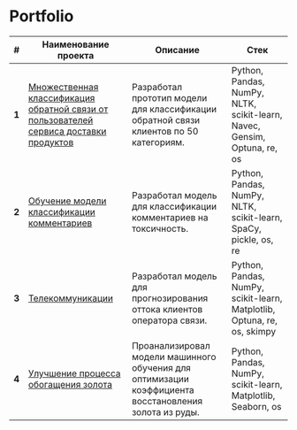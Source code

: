 # **Portfolio**

| **#** | **Наименование проекта**                                                                                   | **Описание**                                                                                                       | **Стек**                                                                 |
|-------|-----------------------------------------------------------------------------------------------------------|-------------------------------------------------------------------------------------------------------------------|--------------------------------------------------------------------------|
| **1** | [Множественная классификация обратной связи от пользователей сервиса доставки продуктов](https://github.com/yaroslav-korobkov/Portfolio/tree/main/NLP_Samokat.tech) | Разработал прототип модели для классификации обратной связи клиентов по 50 категориям.                            | Python, Pandas, NumPy, NLTK, scikit-learn, Navec, Gensim, Optuna, re, os |
| **2** | [Обучение модели классификации комментариев](https://github.com/yaroslav-korobkov/Portfolio/tree/main/Toxic_comments)                           | Разработал модель для классификации комментариев на токсичность.                                                  | Python, Pandas, NumPy, NLTK, scikit-learn, SpaCy, pickle, os, re         |
| **3** | [Телекоммуникации](https://github.com/yaroslav-korobkov/Portfolio/tree/main/Telecommunications)                                                  | Разработал модель для прогнозирования оттока клиентов оператора связи.                                            | Python, Pandas, NumPy, scikit-learn, Matplotlib, Optuna, re, os, skimpy  |
| **4** | [Улучшение процесса обогащения золота](https://github.com/yaroslav-korobkov/Portfolio/tree/main/Gold_Recovery)                                   | Проанализировал модели машинного обучения для оптимизации коэффициента восстановления золота из руды.             | Python, Pandas, NumPy, scikit-learn, Matplotlib, Seaborn, os             |

